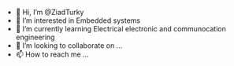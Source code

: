 - 👋 Hi, I’m @ZiadTurky
- 👀 I’m interested in Embedded systems
- 🌱 I’m currently learning Electrical electronic and communocation engineering
- 💞️ I’m looking to collaborate on ...
- 📫 How to reach me ...

<!---
ZiadTurky/ZiadTurky is a ✨ special ✨ repository because its `README.md` (this file) appears on your GitHub profile.
You can click the Preview link to take a look at your changes.
--->
